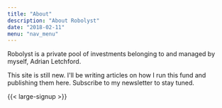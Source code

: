 ```yaml
---
title: "About"
description: "About Robolyst"
date: "2018-02-11"
menu: "nav_menu"
---
```


Robolyst is a private pool of investments belonging to and managed by myself, Adrian Letchford.

This site is still new. I'll be writing articles on how I run this fund and publishing them here. Subscribe to my newsletter to stay tuned.

{{< large-signup >}}